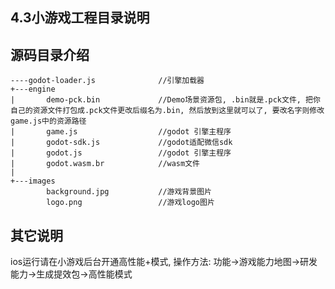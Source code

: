 ## 4.3小游戏工程目录说明

## 源码目录介绍
```
----godot-loader.js              //引擎加载器
+---engine
|       demo-pck.bin             //Demo场景资源包, .bin就是.pck文件, 把你自己的资源文件打包成.pck文件更改后缀名为.bin, 然后放到这里就可以了, 要改名字则修改game.js中的资源路径
|       game.js                  //godot 引擎主程序
|       godot-sdk.js             //godot适配微信sdk
|       godot.js                 //godot 引擎主程序
|       godot.wasm.br            //wasm文件
|
+---images
        background.jpg           //游戏背景图片
        logo.png                 //游戏logo图片

```

## 其它说明
ios运行请在小游戏后台开通高性能+模式, 操作方法: 功能->游戏能力地图->研发能力->生成提效包->高性能模式
